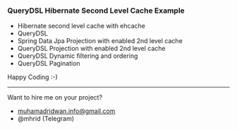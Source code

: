 ### QueryDSL Hibernate Second Level Cache Example

- Hibernate second level cache with ehcache
- QueryDSL
- Spring Data Jpa Projection with enabled 2nd level cache
- QueryDSL Projection with enabled 2nd level cache
- QueryDSL Dynamic filtering and ordering
- QueryDSL Pagination  

Happy Coding :-)

---
Want to hire me on your project?
- muhamadridwan.info@gmail.com
- @mhrid (Telegram)
